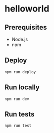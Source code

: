# helloworld

## Prerequisites

- Node.js
- npm

## Deploy

```shell
npm run deploy
```

## Run locally

```shell
npm run dev
```

## Run tests

```shell
npm run test
```
